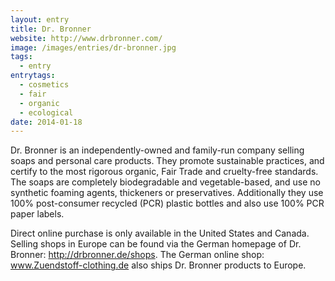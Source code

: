 ```yaml
---
layout: entry
title: Dr. Bronner
website: http://www.drbronner.com/
image: /images/entries/dr-bronner.jpg
tags:
  - entry
entrytags:
  - cosmetics
  - fair
  - organic
  - ecological
date: 2014-01-18
---
```


Dr. Bronner is an independently-owned and family-run company selling soaps and personal care products. They promote sustainable practices, and certify to the most rigorous organic, Fair Trade and cruelty-free standards.
The soaps are completely biodegradable and vegetable-based, and use no synthetic foaming agents, thickeners or preservatives. Additionally they use 100% post-consumer recycled (PCR) plastic bottles and also use 100% PCR paper labels.

Direct online purchase is only available in the United States and Canada. Selling shops in Europe can be found via the German homepage of Dr. Bronner: http://drbronner.de/shops. The German online shop: www.Zuendstoff-clothing.de also ships Dr. Bronner products to Europe.